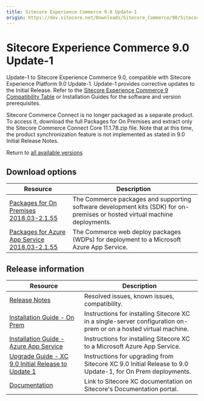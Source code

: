 ```yaml
---
title: Sitecore Experience Commerce 9.0 Update-1
origin: https://dev.sitecore.net/Downloads/Sitecore_Commerce/90/Sitecore_Experience_Commerce_90_Update1.aspx
---
```


# Sitecore Experience Commerce 9.0 Update-1

Update-1 to Sitecore Experience Commerce 9.0, compatible with Sitecore Experience Platform 9.0 Update-1. Update-1 provides corrective updates to the Initial Release. Refer to the [Sitecore Experience Commerce 9 Compatibility Table](https://kb.sitecore.net/articles/804595) or Installation Guides for the software and version prerequisites.

Sitecore Commerce Connect is no longer packaged as a separate product. To access it, download the full Packages for On Premises and extract only the Sitecore Commerce Connect Core 11.1.78.zip file. Note that at this time, the product synchronization feature is not implemented as stated in 9.0 Initial Release Notes.

Return to [all available versions](/Downloads/Sitecore_Commerce)  
  

## Download options

 | Resource | Description |
 | --- | --- |
 | [Packages for On Premises 2018.03-2.1.55](https://sitecoredev.azureedge.net/~/media/F08E9950D0134D1DA325801057C96B35.ashx?date=20180314T162759) | The Commerce packages and supporting software development kits (SDK) for on-premises or hosted virtual machine deployments. |
 | [Packages for Azure App Service 2018.03-2.1.55](https://sitecoredev.azureedge.net/~/media/CEF199E9AD7F4110AE2DC0E3B1978928.ashx?date=20180314T162801) | The Commerce web deploy packages (WDPs) for deployment to a Microsoft Azure App Service. |

## Release information

 | Resource | Description |
 | --- | --- |
 | [Release Notes](https://dev.sitecore.net:443/downloads/Sitecore%20Commerce/90/Sitecore%20Experience%20Commerce%2090%20Update1/Release%20Notes) | Resolved issues, known issues, compatibility. |
 | [Installation Guide - On Prem](https://sitecoredev.azureedge.net/~/media/8EB5EE92423F49BFBC429C160D5DF75F.ashx?date=20200519T151502) | Instructions for installing Sitecore XC in a single-server configuration on-prem or on a hosted virtual machine. |
 | [Installation Guide - Azure App Service](https://sitecoredev.azureedge.net/~/media/2566234C9B9B4F5F9B8C4EF259E03054.ashx?date=20200519T151643) | Instructions for installing Sitecore XC to a Microsoft Azure App Service. |
 | [Upgrade Guide - XC 9.0 Initial Release to Update 1](https://sitecoredev.azureedge.net/~/media/B9B4B95540944A8281E2F2072753317E.ashx?date=20200519T152342) | Instructions for upgrading from Sitecore XC 9.0 Initial Release to 9.0 Update-1, for On Prem deployments. |
 | [Documentation](https://doc.sitecore.com) | Link to Sitecore XC documentation on Sitecore's Documentation portal. |